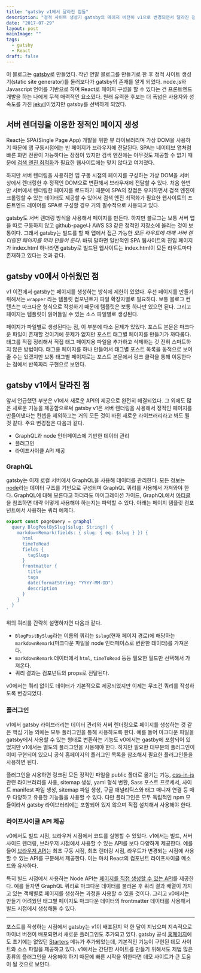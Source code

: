 ```yaml
---
title: "gatsby v1에서 달라진 점들"
description: "정적 사이트 생성기 gatsby의 메이저 버전이 v1으로 변경되면서 달라진 점에 대한 글."
date: "2017-07-29"
layout: post
mainImage: ""
tags:
  - gatsby
  - React
draft: false
---
```


이 블로그는 [gatsby](https://www.gatsbyjs.org/)로 만들었다. 작년 연말 블로그를 만들기로 한 후 정적 사이트 생성기(static site generator)를 둘러보다가 gatsby의 존재를 알게 되었다. node.js와 Javascript 언어를 기반으로 하며 React로 페이지 구성을 할 수 있다는 건 프론트엔드 개발을 하는 나에게 무척 매력적인 요소였다. 원래 유력한 후보는 더 폭넓은 사용자와 성숙도를 가진 [jekyll](https://jekyllrb.com/)이었지만 gatsby를 선택하게 되었다.


## 서버 렌더링을 이용한 정적인 페이지 생성

React는 SPA(Single Page App) 개발을 위한 뷰 라이브러리며 가상 DOM을 사용하기 때문에 앱 구동시점에는 빈 페이지가 브라우저에 전달된다. SPA는 네이티브 앱처럼 빠른 화면 전환이 가능하다는 장점이 있지만 검색 엔진에는 아무것도 제공할 수 없기 때문에 [검색 엔진 최적화](https://ko.wikipedia.org/wiki/%EA%B2%80%EC%83%89_%EC%97%94%EC%A7%84_%EC%B5%9C%EC%A0%81%ED%99%94)가 필요한 웹사이트에는 맞지 않다고 여겨졌다.

하지만 서버 렌더링을 사용하면 앱 구동 시점의 페이지를 구성하는 가상 DOM을 서버 상에서 렌더링한 후 정적인 DOM으로 변환해서 브라우저에 전달할 수 있다. 처음 한번만 서버에서 렌더링한 페이지를 로드하기 때문에 SPA의 장점은 유지하면서 검색 엔진이 크롤링할 수 있는 데이터도 제공할 수 있어서 검색 엔진 최적화가 필요한 웹사이트의 프론트엔드 레이어를 SPA로 구성할 경우 거의 필수적으로 사용되고 있다.

gatsby도 서버 렌더링 방식을 사용해서 페이지를 만든다. 하지만 블로그는 보통 서버 앱을 따로 구동하지 않고 github-page나 AWS S3 같은 정적인 저장소에 올리는 것이 보통이다. 그래서 gatsby는 빌드를 할 때 앱에서 접근 가능한 *모든 라우트에 대해 서버 렌더링된 페이지를 미리 만들어 둔다*. 바꿔 말하면 일반적인 SPA 웹사이트의 진입 페이지가 index.html 하나라면 gatsby로 빌드된 웹사이트는 index.html이 모든 라우트마다 존재하고 있다는 것과 같다.


## gatsby v0에서 아쉬웠던 점

v1 이전에서 gatsby는 페이지를 생성하는 방식에 제한이 있었다. 우선 페이지를 만들기 위해서는 `wrapper` 라는 템플릿 컴포넌트가 파일 확장자별로 필요하다. 보통 블로그 컨텐츠는 마크다운 형식으로 작성하기 때문에 템플릿은 보통 하나만 있으면 된다. 그리고 페이지는 템플릿이 읽어들일 수 있는 소스 파일별로 생성된다.

페이지가 파일별로 생성된다는 점, 이 부분에 다소 문제가 있었다. 포스트 본문은 마크다운 파일이 존재할 것이기에 문제가 없지만 포스트 태그별 페이지를 만들기가 까다롭다. 태그를 직접 정리해서 직접 태그 페이지용 파일을 추가하고 삭제하는 것 전혀 스마트하지 않은 방법이다. 태그용 페이지를 하나 만들어서 태그별 포스트 목록을 동적으로 보여줄 수는 있겠지만 보통 태그별 페이지로는 포스트 본문에서 링크 클릭을 통해 이동한다는 점에서 반쪽짜리 구현으로 보인다.


## gatsby v1에서 달라진 점

앞서 언급했던 부분은 v1에서 새로운 API의 제공으로 완전히 해결되었다. 그 외에도 많은 새로운 기능을 제공함으로써 gatsby v1은 서버 렌더링을 사용해서 정적인 페이지를 만들어낸다는 컨셉을 제외하고는 거의 모든 것이 바뀐 새로운 라이브러리라고 봐도 될 것 같다. 주요 변경점은 다음과 같다.

- GraphQL과 node 인터페이스에 기반한 데이터 관리
- 플러그인
- 라이프사이클 API 제공


### GraphQL

gatsby는 이제 로컬 서버에서 GraphQL을 사용해 데이터를 관리한다. 모든 정보는 [node](https://www.gatsbyjs.org/docs/node-interface/)라는 데이터 구조를 기반으로 구성되며 GraphQL 쿼리를 사용해서 가져와야 한다. GraphQL에 대해 모른다고 하더라도 마이그레이션 가이드, GraphQL에서 [아티클](https://www.gatsbyjs.org/blog/2017-07-19-creating-a-blog-with-gatsby/)을 참조하면 대략 어떻게 사용해야 하는지는 파악할 수 있다. 아래는 페이지 템플릿 컴포넌트에서 사용하는 쿼리 예제다.

```javascript
export const pageQuery = graphql`
  query BlogPostBySlug($slug: String!) {
    markdownRemark(fields: { slug: { eq: $slug } }) {
      html
      timeToRead
      fields {
        tagSlugs
      }
      frontmatter {
        title
        tags
        date(formatString: "YYYY-MM-DD")
        description
      }
    }
  }
`
```

위의 쿼리를 간략히 설명하자면 다음과 같다.

- `BlogPostBySlug`라는 이름의 쿼리는 `$slug`(현재 페이지 경로)에 해당하는 `markdownRemark`(마크다운 파일을 node 인터페이스로 변환한 데이터)를 가져온다.
- `markdownRemark` 데이터에서 `html`, `timeToRead` 등등 필요한 필드만 선택해서 가져온다.
- 쿼리 결과는 컴포넌트의 props로 전달된다.

v0에서는 쿼리 없이도 데이터가 기본적으로 제공되었지만 이제는 무조건 쿼리를 작성하도록 변경되었다.



### 플러그인

v1에서 gatsby 라이브러리는 데이터 관리와 서버 렌더링으로 페이지를 생성하는 것 같은 핵심 기능 외에는 모두 플러그인을 통해 사용하도록 한다. 예를 들어 마크다운 파일을 gatsby에서 사용할 수 있는 형태로 변환하는 기능도 v0에서는 gastby에 포함되어 있었지만 v1에서는 별도의 플러그인을 사용해야 한다. 하지만 필요한 대부분의 플러그인이 이미 구현되어 있으니 공식 홈페이지의 플러그인 목록을 참조해서 필요한 플러그인들을 사용하면 된다.

플러그인을 시용하면 링크된 모든 정적인 파일을 public 폴더로 옮기는 기능, [css-in-js](https://github.com/MicheleBertoli/css-in-js) 관련 라이브러리를 사용, sitemap 생성, yaml 형식 변환, Sass 포스트 프로세서, 사이트 manifest 파일 생성, sitemap 파일 생성, 구글 애널리틱스와 태그 매니저 연결 등 매우 다양하고 유용한 기능들을 사용할 수 있다. 다만 플러그인은 모두 독립적인 npm 모듈이라서 gatsby 라이브러리에는 포함되어 있지 않으며 직접 설치해서 사용해야 한다.


### 라이프사이클 API 제공

v0에서도 빌드 시점, 브라우저 시점에서 코드를 실행할 수 있었다. v1에서는 빌드, 서버 사이드 렌더링, 브라우저 시점에서 사용할 수 있는 API를 보다 다양하게 제공한다. 예를 들어 [브라우저 API](https://www.gatsbyjs.org/docs/browser-apis/)는 최초 구동 시점, 최초 렌더링 시점, 라우트가 변경되는 시점에 사용할 수 있는 API를 구분해서 제공한다. 이는 마치 React의 컴포넌트 라이프사이클 메소드와 유사하다.

특히 빌드 시점에서 사용하는 Node API는 [페이지를 직접 생성할 수 있는 API](https://www.gatsbyjs.org/docs/node-apis/#createPages)를 제공한다. 예를 들자면 GraphQL 쿼리로 마크다운 데이터를 불러온 후 쿼리 결과 배열이 가지고 있는 객체별로 페이지를 생성하는 과정을 사용할 수 있을 것이다. 그리고 v0에서는 만들기 어려웠던 태그별 페이지도 마크다운 데이터의 frontmatter 데이터를 사용해서 빌드 시점에서 생성해둘 수 있다.


---


포스트를 작성하는 시점에서 gatsby는 v1이 배포된지 약 한 달이 지났으며 지속적으로 마이너 버전이 배포되면서 새로운 플러그인도 추가되고 있다. gatsby 공식 [홈페이지](https://www.gatsbyjs.org/)에도 초기에는 없었던 [Starters](https://www.gatsbyjs.org/docs/gatsby-starters/) 메뉴가 추가되었는데, 기본적인 기능이 구현된 데모 사이트와 소스 파일을 제공하고 있다. v1에서는 간단한 사이트를 만들기 위해서도 제법 많은 종류의 플러그인을 사용해야 하기 때문에 빠른 시작을 위한다면 데모 사이트가 큰 도움이 될 것으로 보인다.

